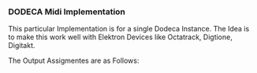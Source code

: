 ### DODECA Midi Implementation

This particular Implementation is for a single Dodeca Instance. The Idea is to make this work well with Elektron Devices like Octatrack, Digtione, Digitakt.

The Output Assigmentes are as Follows:


